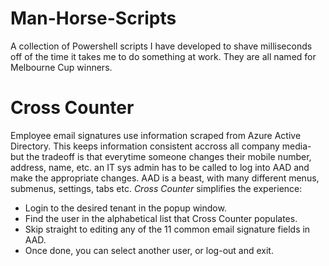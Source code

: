 # Man-Horse-Scripts
A collection of Powershell scripts I have developed to shave milliseconds off of the time it takes me to do something at work. They are all named for Melbourne Cup winners.

# Cross Counter
Employee email signatures use information scraped from Azure Active Directory. This keeps information consistent accross all company media- but the tradeoff is that everytime someone changes their mobile number, address, name, etc. an IT sys admin has to be called to log into AAD and make the appropriate changes.
AAD is a beast, with many different menus, submenus, settings, tabs etc. *Cross Counter* simplifies the experience:
- Login to the desired tenant in the popup window.
- Find the user in the alphabetical list that Cross Counter populates.
- Skip straight to editing any of the 11 common email signature fields in AAD.
- Once done, you can select another user, or log-out and exit.
